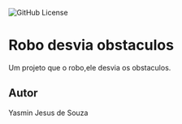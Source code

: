 ![GitHub License](https://img.shields.io/github/license/Yasminjsouza/robo-desvia?style=flat-square)



# Robo desvia obstaculos
Um projeto que o robo,ele desvia os obstaculos.


## Autor
Yasmin Jesus de Souza
